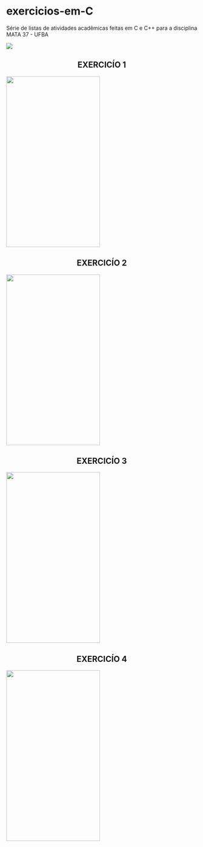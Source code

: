 # exercicios-em-C
Série de listas de atividades acadêmicas feitas em C e C++ para a disciplina MATA 37 - UFBA

<img src="https://img.shields.io/static/v1?label=LINGUAGE&message=C/CPP&color=23d160&style=for-the-badge&logo=ghost"/>

<H2 align="center"> EXERCICÍO 1 </H2>
<img src="https://github.com/SidSan97/exercicios-em-C/blob/main/Quest%C3%B5es/exercicio%201.png" width="70%" height="450px">

<H2 align="center"> EXERCICÍO 2 </H2>
<img src="https://github.com/SidSan97/exercicios-em-C/blob/main/Quest%C3%B5es/exercicio%202.png" width="70%" height="450px">

<H2 align="center"> EXERCICÍO 3 </H2>
<img src="https://github.com/SidSan97/exercicios-em-C/blob/main/Quest%C3%B5es/exercicio%203.png" width="70%" height="450px">

<H2 align="center"> EXERCICÍO 4 </H2>
<img src="https://github.com/SidSan97/exercicios-em-C/blob/main/Quest%C3%B5es/exercicio%204.png" width="70%" height="450px">

